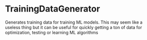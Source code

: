 # TrainingDataGenerator
Generates training data for training ML models. This may seem like a useless thing but it can be useful for quickly getting a ton of data for optimization, testing or learning ML algorithms
